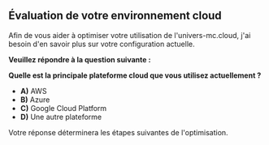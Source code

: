 ##  Évaluation de votre environnement cloud 

Afin de vous aider à optimiser votre utilisation de l'univers-mc.cloud, j'ai besoin d'en savoir plus sur votre configuration actuelle. 

**Veuillez répondre à la question suivante :**

**Quelle est la principale plateforme cloud que vous utilisez actuellement ?**

* **A)** AWS
* **B)** Azure
* **C)** Google Cloud Platform
* **D)** Une autre plateforme

Votre réponse déterminera les étapes suivantes de l'optimisation. 


